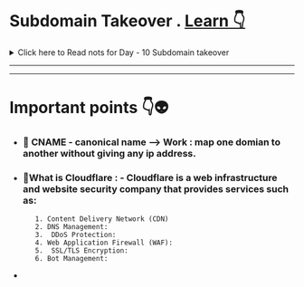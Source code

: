 # **Subdomain Takeover** .     [Learn 👇](https://www.youtube.com/live/E5djR98tXwE?si=XgLYbpiyRwr3Shbg)


<details> 
   <summary>Click here to Read nots for Day - 10 Subdomain takeover</summary>

---
---
### defronix. com
### help.defronix.com -
### Github, Google Cloud, Amazon Cloud, unbounce, Azure, Netlify (To
### host some services on these 3rd party cloud services.)
### help.defronix.com = Reach to Github Service
### (redirection) + service showcase/ result

* # 🚀 CNAME - canonical name --> Work : map one domian to another without giving any ip address.
 


* # 🚀**What is Cloudflare**

<details>
<summary>Click to Read about Cloudflare</summary>

---

Cloudflare is a web infrastructure and website security company that provides services such as:

1. **Content Delivery Network (CDN):**
   - Speeds up website loading by caching content on servers located worldwide.
   - Ensures faster delivery of content to users based on their geographic location.

2. **DNS Management:**
   - Offers fast and reliable Domain Name System (DNS) services.
   - Helps manage domain records efficiently.

3. **DDoS Protection:**
   - Protects websites from Distributed Denial-of-Service (DDoS) attacks by filtering malicious traffic.

4. **Web Application Firewall (WAF):**
   - Blocks malicious traffic and protects websites from vulnerabilities like SQL injection and cross-site scripting (XSS).

5. **SSL/TLS Encryption:**
   - Provides free SSL certificates to secure websites with HTTPS.

6. **Load Balancing:**
   - Distributes traffic across multiple servers to ensure high availability and reliability.

7. **Bot Management:**
   - Identifies and mitigates harmful bot traffic while allowing good bots.

Cloudflare is widely used by websites to enhance performance, security, and reliability. It acts as a reverse proxy, sitting between the user and the server, to filter traffic and optimize delivery.

---

</details>


   


---


* # Notes on Subdomain Takeover - Steps, Commands, and Tools

#### **1. Introduction to Subdomain Takeover**
- Subdomain Takeover occurs when a subdomain points to a third-party service (e.g., GitHub, AWS) that is no longer in use, but the DNS entry (CNAME record) still exists. 
- A hacker can claim the abandoned service and take control of the subdomain .

---

#### **2. Steps to Identify and Exploit Subdomain Takeover**

1. **Reconnaissance**
   - Enumerate subdomains using tools like `Sublist3r`, `Amass`, or `Subfinder`.
   - Use the `dig` command to check DNS records:
     ```bash
     dig <subdomain> CNAME
     ```
     Look for CNAME entries pointing to third-party services .

2. **Check for Vulnerabilities**
   - Visit the subdomain in a browser or use tools to check for a **404 error page** or similar error messages indicating the service is unclaimed.
   - Example: GitHub's 404 error page might state, *"There isn't a GitHub Pages site here"* .

3. **Claim the Service**
   - If the service is unclaimed, create an account on the respective platform (e.g., AWS S3, GitHub Pages).
   - Use the subdomain name as the identifier (e.g., bucket name for AWS S3).
   - Upload a file (e.g., `index.html`) to confirm the takeover .

---

#### **3. Commands and Tools**

1. **Using `dig` Command**
   - To check DNS records:
     ```bash
     dig <subdomain> CNAME
     ```

2. **Using Tools for Automation**
   - **Subjack**: Scans subdomains for takeover vulnerabilities.
     ```bash
     subjack -w <subdomain_list.txt> -t 100 -ssl -v
     ```
   - **Subzy**: Detects subdomain takeover vulnerabilities.
     - Install:
       ```bash
       go install github.com/lukasikic/subzy@latest
       ```
     - Run:
       ```bash
       subzy run -targets <subdomain_list.txt>
       ```

3. **Manual Verification**
   - Use `dig` to confirm CNAME entries.
   - Visit the subdomain to check for error messages .

4. **Combining Subdomain Lists**
   - Combine multiple subdomain lists into one:
     ```bash
     cat file1.txt file2.txt | anew > final_list.txt
     ```

5. **Exploiting AWS S3 Bucket**
   - Create a bucket with the subdomain name:
     ```bash
     aws s3api create-bucket --bucket <subdomain_name> --region <region>
     ```
   - Upload an `index.html` file:
     ```bash
     aws s3 cp index.html s3://<subdomain_name>
     ```
   - Enable static website hosting .

---

#### **4. Tools Overview**

1. **Subzy**
   - Detects subdomain takeover vulnerabilities using fingerprint matching.
   - Install via Go and run commands to scan subdomains .

2. **Subjack**
   - Scans for subdomain takeover vulnerabilities and checks for unclaimed services .

3. **Nuclei**
   - A powerful tool for automated vulnerability scanning.
   - Install and use templates for subdomain takeover:
     ```bash
     nuclei -t subdomain-takeover-templates -l <subdomain_list.txt>
     ```

4. **Anew**
   - Combines and deduplicates subdomain lists .

---

#### **5. Key Points**
- Always verify results manually to avoid false positives.
- Use tools like `Subzy` and `Subjack` for automation but confirm findings using `dig` and browser checks.
- Ensure ethical use of these techniques and obtain proper permissions before testing .



</details>


---
---

# Important points 👇👽

* ### 🚀 CNAME - canonical name --> Work : map one domian to another without giving any ip address.
* ### 🚀What is Cloudflare : - **Cloudflare is a web infrastructure and website security company that provides services such as:**
         1. Content Delivery Network (CDN)
         2. DNS Management:
         3.  DDoS Protection:
         4. Web Application Firewall (WAF):
         5.  SSL/TLS Encryption:
         6. Bot Management:
  
* 












